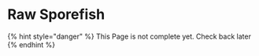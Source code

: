 # Raw Sporefish

{% hint style="danger" %}
This Page is not complete yet. Check back later
{% endhint %}

